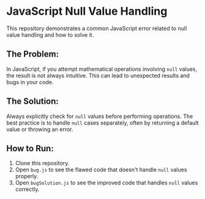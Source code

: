 # JavaScript Null Value Handling

This repository demonstrates a common JavaScript error related to null value handling and how to solve it.

## The Problem:

In JavaScript, if you attempt mathematical operations involving `null` values, the result is not always intuitive.  This can lead to unexpected results and bugs in your code.

## The Solution:

Always explicitly check for `null` values before performing operations.  The best practice is to handle `null` cases separately, often by returning a default value or throwing an error.

## How to Run:

1. Clone this repository.
2. Open `bug.js` to see the flawed code that doesn't handle `null` values properly.
3. Open `bugSolution.js` to see the improved code that handles `null` values correctly.